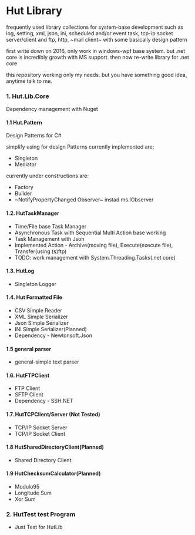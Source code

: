 Hut Library
===========

frequently used library collections for system-base development 
such as log, setting, xml, json, ini, scheduled and/or event task,
tcp-ip socket server/client and ftp, http, ~mail client~
with some basically design pattern

first write down on 2016, only work in windows-wpf base system.
but .net core is incredibly growth with MS support.
then now re-write library for .net core

this repository working only my needs. 
but you have something good idea, anytime talk to me.

### 1. Hut.Lib.Core

Dependency management with Nuget

#### 1.1 Hut.Pattern
Design Patterns for C#

simplify using for design Patterns
currently implemented are:
 * Singleton
 * Mediator

currently under constructions are:
 * Factory
 * Builder
 * ~NotifyPropertyChanged Observer~ instad ms.IObserver
 
#### 1.2. HutTaskManager
* Time/File base Task Manager
* Asynchronous Task with Sequential Multi Action base working
* Task Management with Json
* Implemented Action - Archive(moving file), Execute(execute file), Transfer(using (s)ftp)
* TODO: work management with System.Threading.Tasks(.net core)

#### 1.3. HutLog
* Singleton Logger

#### 1.4. Hut Formatted File
* CSV Simple Reader
* XML Simple Serializer
* Json Simple Serializer
* INI Simple Serializer(Planned)
* Dependency - Newtonsoft.Json

#### 1.5 general parser
* general-simple text parser
 
#### 1.6. HutFTPClient
* FTP Client
* SFTP Client
* Dependency - SSH.NET

#### 1.7. HutTCPClient/Server (Not Tested)
* TCP/IP Socket Server
* TCP/IP Socket Client

#### 1.8 HutSharedDirectoryClient(Planned)
* Shared Directory Client

#### 1.9 HutChecksumCalculator(Planned)
* Modulo95
* Longitude Sum
* Xor Sum

### 2. HutTest test Program
* Just Test for HutLib

